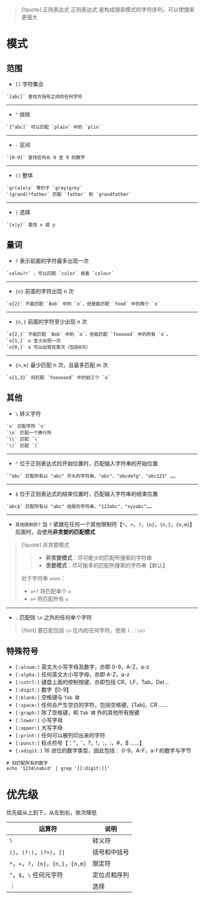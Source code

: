 >[!quote] 正则表达式
>正则表达式 是构成搜索模式的字符序列，可以使搜索更强大

# 模式
## 范围
- `[]` 字符集合
```
`[abc]` 查找方括号之间的任何字符
```

---

- `^` 排除
```
`[^abc]` 可以匹配 `plain` 中的 `plin`
```

---

- `-` 区间
```
`[0-9]` 查找任何从 0 至 9 的数字
```

---

- `()` 整体
```
`gr(a|e)y` 等价于 `gray|grey`
`(grand)?father` 匹配 `father` 和 `grandfather`
```

---

- `|` 选择
```
`(x|y)` 查找 x 或 y
```

## 量词
- `?` 表示前面的字符最多出现一次
```
`colou?r` ，可以匹配 `color` 或者 `colour`
```

---

- `{n}` 前面的字符出现 n 次
```
`o{2}` 不能匹配 `Bob` 中的 `o`，但是能匹配 `food` 中的两个 `o`
```

---

- `{n,}` 前面的字符至少出现 n 次
```
`o{2,}` 不能匹配 `Bob` 中的 `o`，但能匹配 `foooood` 中的所有 `o`。
`o{1,}` o 至少出现一次
`o{0,}` o 可以出现任意次（包括0次）
```

---

- `{n,m}` 最少匹配 n 次，且最多匹配 m 次
```
`o{1,3}` 将匹配 `fooooood` 中的前三个 `o`
```

## 其他
- `\` 转义字符
```
`n` 匹配字符 `n`
`\n` 匹配一个换行符
`\\` 匹配 `\`
`\(` 匹配 `(`
```

---

- `^` 位于正则表达式的开始位置时，匹配输入字符串的开始位置
```
`^abc` 匹配所有以 "abc" 开头的字符串，"abc"、"abcdefg"、"abc123" ……
```

---

- `$` 位于正则表达式的结束位置时，匹配输入字符串的结束位置
```
`abc$` 匹配所有以 "abc" 结尾的字符串，"123abc"、"xyzabc"……
```

---

- `其他限制符?` 当 `?` 紧跟在任何一个其他限制符【`*`，`+`，`?`，`{n}`，`{n,}`，`{n,m}`】后面时，会使用**非贪婪的匹配模式**

>[!quote] 非贪婪模式
>>- **非贪婪模式**：尽可能少的匹配所搜索的字符串
>>- **贪婪模式**：尽可能多的匹配所搜索的字符串【默认】
>
>对于字符串 `oooo`：
>- `o+?` 将匹配单个 `o`
>- `o+` 将匹配所有 `o`

---

- `.` 匹配除 `\n` 之外的任何单个字符

>[!hint] 要匹配包括 `\n` 在内的任何字符，使用 `(.｜\n)`

## 特殊符号
- `[:alnum:]` 英文大小写字母及数字，亦即 0-9，A-Z，a-z
- `[:alpha:]` 任何英文大小写字母，亦即 A-Z，a-z
- `[:cntrl:]` 键盘上面的控制按键，亦即包括 CR，LF，Tab，Del...
- `[:digit:]` 数字【0-9】
- `[:blank:]` 空格键与 `Tab 键` 
- `[:space:]` 任何会产生空白的字符，包括空格键，[Tab]，CR ……
- `[:graph:]` 除了空格键，和 `Tab 键` 外的其他所有按键
- `[:lower:]` 小写字母
- `[:upper:]` 大写字母
- `[:print:]` 任何可以被列印出来的字符
- `[:punct:]` 标点符号【："，'，?，!，;，:，#，$ ……】
- `[:xdigit:]` 16 进位的数字类型，因此包括： 0-9，A-F，a-f 的数字与字节

```
# 将匹配所有的数字
echo '1234\nabcd' | grep '[[:digit:]]'
```

# 优先级
优先级从上到下，从左到右，依次降低

| 运算符                              | 说明     |
| -------------------------------- | ------ |
| `\`                              | 转义符    |
| `()`，`(?:)`，`(?=)`，`[]`          | 括号和中括号 |
| `*`，`+`，`?`，`{n}`，`{n,}`，`{n,m}` | 限定符    |
| `^`，`$`，`\` 任何元字符                | 定位点和序列 |
| ｜                                | 选择     |







